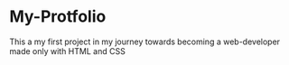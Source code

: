 # My-Protfolio
This a my first project in my journey towards becoming a web-developer made only with HTML and CSS
